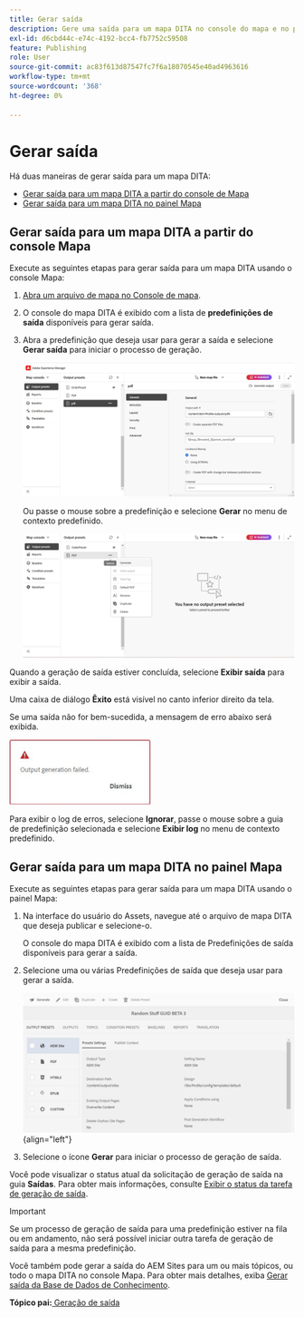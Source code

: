```yaml
---
title: Gerar saída
description: Gere uma saída para um mapa DITA no console do mapa e no painel Mapa no AEM Guides.
exl-id: d6cbd44c-e74c-4192-bcc4-fb7752c59508
feature: Publishing
role: User
source-git-commit: ac83f613d87547fc7f6a18070545e40ad4963616
workflow-type: tm+mt
source-wordcount: '368'
ht-degree: 0%

---
```


# Gerar saída

Há duas maneiras de gerar saída para um mapa DITA:

- [Gerar saída para um mapa DITA a partir do console de Mapa](#generate-output-for-a-dita-map-from-the-map-console)
- [Gerar saída para um mapa DITA no painel Mapa](#generate-output-for-a-dita-map-from-the-map-dashboard)

## Gerar saída para um mapa DITA a partir do console Mapa

Execute as seguintes etapas para gerar saída para um mapa DITA usando o console Mapa:

1. [Abra um arquivo de mapa no Console de mapa](./open-files-map-console.md).
2. O console do mapa DITA é exibido com a lista de **predefinições de saída** disponíveis para gerar saída.

3. Abra a predefinição que deseja usar para gerar a saída e selecione **Gerar saída** para iniciar o processo de geração.

   <img src="images/generate-output-pdf.png" alt="guia metadados" width="600">

   Ou passe o mouse sobre a predefinição e selecione **Gerar** no menu de contexto predefinido.


   <img src="images/generate-preset-map-console.png" alt="guia metadados" width="600">

Quando a geração de saída estiver concluída, selecione **Exibir saída** para exibir a saída.

Uma caixa de diálogo **Êxito** está visível no canto inferior direito da tela.

Se uma saída não for bem-sucedida, a mensagem de erro abaixo será exibida.

<img src="images/error-log.png" alt="log de erros" width="250">

Para exibir o log de erros, selecione **Ignorar**, passe o mouse sobre a guia de predefinição selecionada e selecione **Exibir log** no menu de contexto predefinido.

## Gerar saída para um mapa DITA no painel Mapa

Execute as seguintes etapas para gerar saída para um mapa DITA usando o painel Mapa:

1. Na interface do usuário do Assets, navegue até o arquivo de mapa DITA que deseja publicar e selecione-o.

   O console do mapa DITA é exibido com a lista de Predefinições de saída disponíveis para gerar a saída.

1. Selecione uma ou várias Predefinições de saída que deseja usar para gerar a saída.

   ![](images/generate-multiple-outputs-uuid.png){align="left"}

1. Selecione o ícone **Gerar** para iniciar o processo de geração de saída.


Você pode visualizar o status atual da solicitação de geração de saída na guia **Saídas**. Para obter mais informações, consulte [Exibir o status da tarefa de geração de saída](./generate-output-manage-process.md#view-the-status-of-the-output-generation-task).

>[!IMPORTANT]
>
> Se um processo de geração de saída para uma predefinição estiver na fila ou em andamento, não será possível iniciar outra tarefa de geração de saída para a mesma predefinição.

Você também pode gerar a saída do AEM Sites para um ou mais tópicos, ou todo o mapa DITA no console Mapa. Para obter mais detalhes, exiba [Gerar saída da Base de Dados de Conhecimento](web-editor-article-publishing.md#id218CK0U019I).




**Tópico pai:**[ Geração de saída](generate-output.md)
